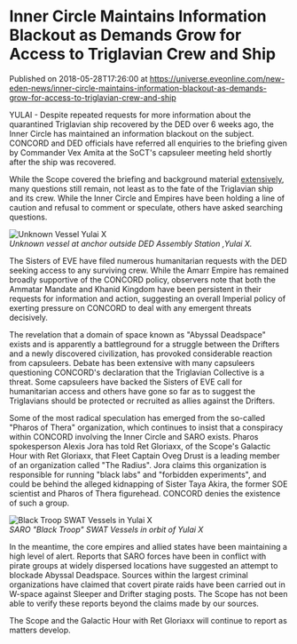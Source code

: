 # Inner Circle Maintains Information Blackout as Demands Grow for Access to Triglavian Crew and Ship
Published on 2018-05-28T17:26:00 at https://universe.eveonline.com/new-eden-news/inner-circle-maintains-information-blackout-as-demands-grow-for-access-to-triglavian-crew-and-ship

YULAI - Despite repeated requests for more information about the quarantined Triglavian ship recovered by the DED over 6 weeks ago, the Inner Circle has maintained an information blackout on the subject. CONCORD and DED officials have referred all enquiries to the briefing given by Commander Vex Amita at the SoCT's capsuleer meeting held shortly after the ship was recovered.

While the Scope covered the briefing and background material [extensively](https://www.youtube.com/watch?v=S_gA1i_ZeWA), many questions still remain, not least as to the fate of the Triglavian ship and its crew. While the Inner Circle and Empires have been holding a line of caution and refusal to comment or speculate, others have asked searching questions.

![Unknown Vessel Yulai X](https://web.ccpgamescdn.com/fiction/eveonline/worldnews/images/unknown_vessel_yulai_x.png)  
_Unknown vessel at anchor outside DED Assembly Station ,Yulai X._

The Sisters of EVE have filed numerous humanitarian requests with the DED seeking access to any surviving crew. While the Amarr Empire has remained broadly supportive of the CONCORD policy, observers note that both the Ammatar Mandate and Khanid Kingdom have been persistent in their requests for information and action, suggesting an overall Imperial policy of exerting pressure on CONCORD to deal with any emergent threats decisively.

The revelation that a domain of space known as  "Abyssal Deadspace" exists and is apparently a battleground for a struggle between the Drifters and a newly discovered civilization, has provoked considerable reaction from capsuleers. Debate has been extensive with many capsuleers questioning CONCORD's declaration that the Triglavian Collective is a threat. Some capsuleers have backed the Sisters of EVE call for humanitarian access and others have gone so far as to suggest the Triglavians should be protected or recruited as allies against the Drifters.

Some of the most radical speculation has emerged from the so-called "Pharos of Thera" organization, which continues to insist that a conspiracy within CONCORD involving the Inner Circle and SARO exists. Pharos spokesperson Alexis Jora has told Ret Gloriaxx, of the Scope's Galactic Hour with Ret Gloriaxx, that Fleet Captain Oveg Drust is a leading member of an organization called "The Radius". Jora claims this organization is responsible for running "black labs" and "forbidden experiments", and could be behind the alleged kidnapping of Sister Taya Akira, the former SOE scientist and Pharos of Thera figurehead. CONCORD denies the existence of such a group.

![Black Troop SWAT Vessels in Yulai X](https://web.ccpgamescdn.com/fiction/eveonline/worldnews/images/black_troop_yulai_x.png)  
_SARO "Black Troop" SWAT Vessels in orbit of Yulai X_

In the meantime, the core empires and allied states have been maintaining a high level of alert. Reports that SARO forces have been in conflict with pirate groups at widely dispersed locations have suggested an attempt to blockade Abyssal Deadspace. Sources within the largest criminal organizations have claimed that covert pirate raids have been carried out in W-space against Sleeper and Drifter staging posts. The Scope has not been able to verify these reports beyond the claims made by our sources.

The Scope and the Galactic Hour with Ret Gloriaxx will continue to report as matters develop.
